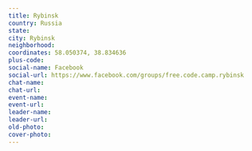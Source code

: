 ```yaml
---
title: Rybinsk
country: Russia
state: 
city: Rybinsk
neighborhood: 
coordinates: 58.050374, 38.834636
plus-code:
social-name: Facebook
social-url: https://www.facebook.com/groups/free.code.camp.rybinsk
chat-name:
chat-url:
event-name:
event-url:
leader-name:
leader-url:
old-photo: 
cover-photo:
---
```

